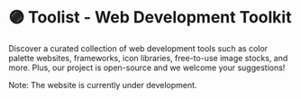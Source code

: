 # 🟣 Toolist - Web Development Toolkit
Discover a curated collection of web development tools such as color palette
websites, frameworks, icon libraries, free-to-use image stocks, and more. Plus,
our project is open-source and we welcome your suggestions!

Note: The website is currently under development.